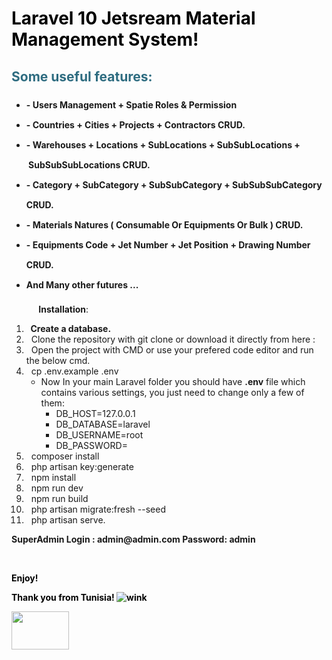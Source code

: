<!-- ####### HEY, I AM THE SOURCE EDITOR! #########-->
<h1 style="color: #5e9ca0;"><span style="color: #000000;">Laravel 10 Jetsream Material Management System!</span></h1>
<h2 style="color: #2e6c80;">Some useful features:</h2>
<ul style="list-style-position: initial; list-style-image: initial; font-size: 14px; line-height: 32px; font-weight: bold;">
<li style="clear: both;"><strong>- Users Management + Spatie Roles &amp; Permission</strong></li>
<li style="clear: both;"><strong>- Countries + Cities + Projects + Contractors CRUD.</strong></li>
<li style="clear: both;"><strong>- Warehouses + Locations + SubLocations + SubSubLocations +&nbsp; &nbsp; &nbsp; &nbsp;SubSubSubLocations CRUD.</strong></li>
<li style="clear: both;"><strong>- Category + SubCategory + SubSubCategory + SubSubSubCategory CRUD.</strong></li>
<li style="clear: both;"><strong>- Materials Natures ( Consumable Or Equipments Or Bulk ) CRUD.</strong></li>
<li style="clear: both;"><strong>- Equipments Code + Jet Number + Jet Position + Drawing Number CRUD.</strong></li>
<li style="clear: both;"><strong>And Many other futures ...</strong></li>
</ul>
<p>&nbsp; &nbsp; &nbsp; &nbsp; &nbsp; &nbsp;<strong>Installation</strong>:</p>
<ol dir="auto">
<li><strong>&nbsp; Create a database.</strong></li>
<li>&nbsp; Clone the repository with git clone or download it directly from here :</li>
<li>&nbsp; Open the project with CMD or use your prefered code editor and run the below cmd.</li>
<li>&nbsp; cp .env.example .env
<ul dir="auto">
<li>Now In your main Laravel folder you should have&nbsp;<strong>.env</strong>&nbsp;file which contains various settings, you just need to change only a few of them:
<ul dir="auto">
<li>DB_HOST=127.0.0.1</li>
<li>DB_DATABASE=laravel</li>
<li>DB_USERNAME=root</li>
<li>DB_PASSWORD=&nbsp;</li>
</ul>
</li>
</ul>
</li>
<li>&nbsp; composer install</li>
<li>&nbsp; php artisan key:generate</li>
<li>&nbsp; npm install</li>
<li>&nbsp; npm run dev</li>
<li>&nbsp; npm run build</li>
<li>&nbsp; php artisan migrate:fresh --seed</li>
<li>&nbsp; php artisan serve.</li>
</ol>
<p dir="auto"><strong>SuperAdmin Login : admin@admin.com Password: admin</strong></p>
<p><strong>&nbsp;</strong></p>
<p><span style="color: #000000;"><strong>Enjoy!</strong></span></p>
<p><span style="color: #000000;"><strong>Thank you from Tunisia! <img src="https://html-online.com/editor/tiny4_9_11/plugins/emoticons/img/smiley-wink.gif" alt="wink" /></strong></span></p>
<p><span style="color: #000000;"><strong> <img src="https://upload.wikimedia.org/wikipedia/commons/thumb/5/56/Flag_of_Tunisia.png/1024px-Flag_of_Tunisia.png" width="92" height="61" /></strong></span></p>
<p>&nbsp;</p>
<p><strong>&nbsp;</strong></p>
